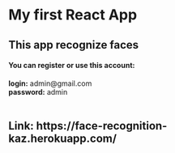 <h1>My first React App <br></h1>
<h2>This app recognize faces <br></h2>
<h4>You can register or use this account:  </h4>
<strong>login:</strong> admin@gmail.com <br>
<strong>password:</strong> admin <br>
<br>
  <h2>Link: https://face-recognition-kaz.herokuapp.com/</h2>
